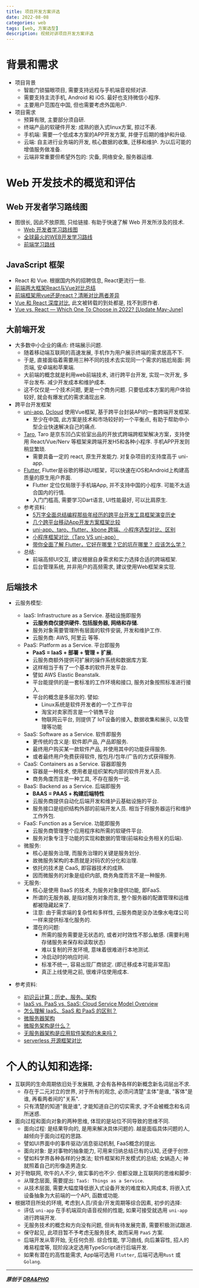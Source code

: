 ```yaml
---
title: 项目开发方案评选
date: 2022-08-08
categories: web
tags: [web, 方案选型]
description: 视频对讲项目开发方案评选
---
```


# 背景和需求
- 项目背景
    - 智能门锁猫眼项目, 需要支持远程与手机端音视频对讲.
    - 需要支持主流手机, Android 和 iOS. 最好也支持微信小程序.
    - 主要用户范围在中国, 但也需要考虑外国用户. 
- 项目需求
    - 预算有限, 主要部分须自研. 
    - 终端产品的软硬件开发: 成熟的嵌入式linux方案, 掠过不表.
    - 手机端: 需要一个低成本方案的APP开发方案, 并便于后期的维护和升级.
    - 云端: 自主进行业务端的开发, 核心数据的收集, 迁移和维护. 为以后可能的增值服务做准备.
    - 云端非常重要但希望外包的: 灾备, 网络安全, 服务器运维.
    
# Web 开发技术的概览和评估

## Web 开发者学习路线图
- 图很长, 因此不放原图, 只给链接. 有助于快速了解 Web 开发所涉及的技术.
    - [Web 开发者学习路线图](https://www.runoob.com/w3cnote/web-developer-learn-path.html)
    - [全球最火的WEB开发学习路线](https://segmentfault.com/a/1190000037614292)
    - [前端学习路线](https://github.com/liyupi/code-roadmap/blob/main/docs/roadmap/%E5%89%8D%E7%AB%AF%E5%AD%A6%E4%B9%A0%E8%B7%AF%E7%BA%BF.md)

## JavaScript 框架
- React 和 Vue. 根据国内外的招聘信息, React更流行一些.
- [前端两大框架React与Vue对比总结](https://segmentfault.com/a/1190000040676696)
- [前端框架用vue还是react？清晰对比两者差异](https://juejin.cn/post/6844903974437388295)
- [Vue 和 React 深度对比](https://markdowner.net/article/79319258450055168), 此文被转载的到处都是, 找不到原作者.
- [Vue vs. React — Which One To Choose in 2022? [Update May-June]](https://brocoders.com/blog/react-vs-vue-comparison-2021/)

## 大前端开发
- 大多数中小企业的痛点: 终端展示问题.
    - 随着移动端互联网的高速发展, 手机作为用户展示终端的需求居高不下.
    - 于是, 直接面临着需要用三种不同的技术去实现同一个需求的尴尬局面: 网页端, 安卓端和苹果端.
    - 大前端的概念就是利用web前端技术, 进行跨平台开发, 实现一次开发, 多平台发布. 减少开发成本和维护成本.
    - 这不仅仅是一个技术问题, 更是一个商务问题. 只要低成本方案的用户体验较好, 就会有爆发式的需求涌现出来.
- 跨平台开发框架
    - [uni-app](https://zh.uniapp.dcloud.io/), [Dcloud](https://www.dcloud.io/) 使用Vue框架, 基于跨平台封装API的一套跨端开发框架.
        - 至少在中国, 此方案是技术和市场较好的一个平衡点, 有助于帮助中小型企业快速解决自己的痛点.
    - [Taro](https://docs.taro.zone/docs), Taro 是京东凹凸实验室出品的开放式跨端跨框架解决方案，支持使用 React/Vue/Nerv 等框架来跨端开发H5和各种小程序. 手机APP开发则稍显繁琐.
        - 需要具备一定的 react, 原生开发能力. 对复杂项目的支持度高于 uni-app.
    - [Flutter](https://flutter.dev/), Flutter是谷歌的移动UI框架，可以快速在iOS和Android上构建高质量的原生用户界面.
        - Flutter 定位仅局限于手机端App, 并不支持中国的小程序. 可能不太适合国内的行情.
        - 入门门槛高, 需要学习Dart语言, UI性能最好, 可以比肩原生.
    - 参考资料:
        - [5万字全面总结编程那些年经历的跨平台开发工具框架演变历史](https://zhuanlan.zhihu.com/p/103409129)
        - [几个跨平台移动App开发方案框架比较](https://blog.csdn.net/qq_19924321/article/details/109360982)
        - [uni-app、taro、flutter、kbone 跨端、小程序选型对比、区别](https://blog.csdn.net/qq_35430000/article/details/119346964)
        - [小程序框架对比（Taro VS uni-app）](https://juejin.cn/post/6974584590841167879)
        - [带你全面了解 Flutter，它好在哪里？它的坑在哪里？ 应该怎么学？](https://www.agora.io/cn/community/blog-126-category-20869)
    - 总结: 
        - 前端高频UI交互, 建议根据自身需求和实力选择合适的跨端框架. 
        - 后台管理系统, 并非用户的高频需求, 建议使用Web框架来实现.

## 后端技术
- 云服务模型:
    - IaaS: Infrastructure as a Service. 基础设施即服务
        - **云服务商仅提供硬件. 包括服务器, 网络和存储.**
        - 服务对象需要管理所有层面的软件安装, 开发和维护工作.
        - 云服务商: AWS, 阿里云 等等.
    - PaaS: Platform as a Service. 平台即服务
        - **PaaS = IaaS + 部署 + 管理 + 扩展.**
        - 云服务商额外提供可扩展的操作系统和数据库方案. 
        - 这样相当于有了一个基本的软件开发平台.
        - 譬如 AWS Elastic Beanstalk.
        - 平台能提供的是一套标准的工作环境和接口, 服务对象按照标准进行接入.
        - 平台的概念是多层次的. 譬如:
            - Linux系统是软件开发者的一个工作平台
            - 淘宝对卖家而言是一个销售平台
            - 物联网云平台, 则提供了 IoT设备的接入, 数据收集和展示, 以及管理等功能
    - SaaS: Software as a Service. 软件即服务
        - 更传统的含义是: 软件即产品, 产品即服务.
        - 最终用户购买某一款软件产品, 并使用其中的功能获得服务.
        - 或者最终用户免费获得软件, 按包月/包年/广告的方式获得服务.
    - CaaS: Containers as a Service. 容器即服务
        - 容器是一种技术, 使用者是组织架构内部的软件开发人员. 
        - 商务角度而言是一种工具, 不存在服务一说.
    - BaaS: Backend as a Service. 后端即服务
        - **BAAS = PAAS + 构建后端特性**
        - 云服务商提供自动化后端开发和维护云基础设施的平台. 
        - 服务接口是组织结构外部的前端开发人员. 相当于将服务器运行和维护工作外包.
    - FaaS: Function as a Service. 功能即服务
        - 云服务商管理整个应用程序和所需的软硬件平台.
        - 服务对象专注于功能的实现和数据的管理(前端和业务相关的后端).
    - 微服务: 
        - 核心是服务治理, 而服务治理的关键是服务划分. 
        - 故微服务架构的本质就是对码农的分化和治理. 
        - 依托的技术是 CaaS, 即容器技术的成熟.
        - 因而微服务的对象是组织内部, 商务角度而言不是一种服务.
    - 无服务:
        - 核心是使用 BaaS 的技术, 为服务对象提供功能, 即FaaS.
        - 所谓的无服务器, 是指对服务对象而言, 整个服务器的配置管理和运维都被隐藏起来了.
        - 注意: 由于需求端的复杂性和多样性, 云服务商是没办法像水电煤公司一样来提供标准化服务的.
        - 潜在的问题:
            - 所需的服务需要是无状态的, 或者对时效性不那么敏感. (需要利用存储服务来保存和读取状态)
            - 难以复制的开发环境, 意味着很难进行本地测试.
            - 冷启动时的响应时间.
            - 标准不统一, 容易出现厂商锁定. (即迁移成本可能非常高)
            - 真正上线使用之前, 很难评估使用成本.

- 参考资料:
    - [初识云计算：历史、服务、架构](https://www.cnblogs.com/bakari/p/11156091.html)
    - [IaaS vs. PaaS vs. SaaS: Cloud Service Model Overview](https://www.intel.com/content/www/us/en/cloud-computing/as-a-service.html)
    - [怎么理解 IaaS、SaaS 和 PaaS 的区别？](https://www.zhihu.com/question/20387284)
    - [微服务器架构](https://zhuanlan.zhihu.com/p/386138038)
    - [微服务架构是什么？](https://www.zhihu.com/question/65502802)
    - [无服务器架构是应用软件架构的未来吗？](https://zhuanlan.zhihu.com/p/372168320)
    - [serverless 开源框架对比](https://bbs.huaweicloud.com/blogs/247064)

# 个人的认知和选择:
- 互联网的生命周期依旧处于发展期, 才会有各种各样的新概念新名词层出不求.
    - 存在于二元对立的世界, 对于所有的观念, 必须问清楚"主体"是谁, "客体"是谁, 再看两者间的"关系". 
    - 只有清楚的知道"我是谁", 才能知道自己的切实需求, 才不会被概念和名词所迷惑.
- 面向过程和面向对象的两种思维, 体现的是站位不同导致的思维不同.
    - 面向过程: 是结果导向的, 是用来解决具体问题的. 越是面临具体问题的人, 越倾向于面向过程的思路. 
    - 譬如UI界面中的事件驱动/消息驱动机制, FaaS概念的提出.
    - 面向对象: 是对事物的抽象能力, 可用来归纳总结已有的认知, 还便于创世.
    - 譬如科学界各种各样的分类法; 软件框架和开发模式的总结; 女娲造人; 神就照着自己的形像造男造女.
- 对于物联网, 吹牛的人不少, 做实事的也不少. 但都没跟上互联网的思维和脚步:
    - 从理念层面, 需要提出:  `TaaS: Things as a Service`. 
    - 从技术层面, 需要大幅度降低嵌入式设备开发的难度和入网成本, 将嵌入式设备抽象为大前端的一个API, 函数或功能.
- 根据项目所处的环境, 考虑到人员/资金/开发周期等综合因素, 初步的选择:
    - 评估 `uni-app` 在手机端双向语音视频的性能, 如果可接受就选用 `uni-app` 进行跨端开发.
    - 无服务技术的概念和方向没有问题, 但尚有待发展完善, 需要积极测试跟进.
    - 保守起见, 此项目暂不予考虑无服务技术, 故而采用 `PaaS` 方案.
    - 后端开发从零开始, 无任何负担. 综合性能, 学习曲线, 向后兼容性, 招人的难易程度等, 现阶段决定选用TypeScript进行后端开发.
    - 如果有潜在的高性能需求, App端可选用 `Flutter`, 后端可选用`Rust` 或 `Golang`.


----------

***原创于 [DRA&PHO](https://draapho.github.io/)***
